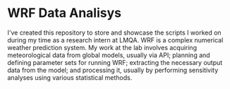 # WRF Data Analisys
I've created this repository to store and showcase the scripts I worked on during my time as a research intern at LMQA. WRF is a complex numerical weather prediction system. My work at the lab involves acquiring meteorological data from global models, usually via API; planning and defining parameter sets for running WRF; extracting the necessary output data from the model; and processing it, usually by performing sensitivity analyses using various statistical methods.
